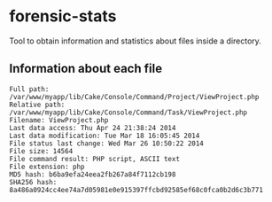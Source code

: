 forensic-stats
==============

Tool to obtain information and statistics about files inside a directory.

Information about each file
---------------------------

    Full path: /var/www/myapp/lib/Cake/Console/Command/Project/ViewProject.php
    Relative path: /var/www/myapp/lib/Cake/Console/Command/Task/ViewProject.php
    Filename: ViewProject.php
    Last data access: Thu Apr 24 21:38:24 2014
    Last data modification: Tue Mar 18 16:05:45 2014
    File status last change: Wed Mar 26 10:50:22 2014
    File size: 14564
    File command result: PHP script, ASCII text
    File extension: php
    MD5 hash: b6ba9efa24eea2fb267a84f7112cb198
    SHA256 hash: 8a486a0924cc4ee74a7d05981e0e915397ffcbd92585ef68c0fca0b2d6c3b771

